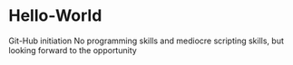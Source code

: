 # Hello-World
Git-Hub initiation
No programming skills and mediocre scripting skills, but looking forward to the opportunity 
